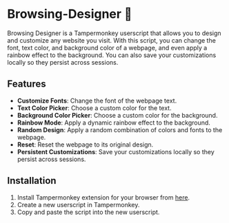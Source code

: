 # Browsing-Designer 🎨

Browsing Designer is a Tampermonkey userscript that allows you to design and customize any website you visit. With this script, you can change the font, text color, and background color of a webpage, and even apply a rainbow effect to the background. You can also save your customizations locally so they persist across sessions.

## Features

- **Customize Fonts**: Change the font of the webpage text.
- **Text Color Picker**: Choose a custom color for the text.
- **Background Color Picker**: Choose a custom color for the background.
- **Rainbow Mode**: Apply a dynamic rainbow effect to the background.
- **Random Design**: Apply a random combination of colors and fonts to the webpage.
- **Reset**: Reset the webpage to its original design.
- **Persistent Customizations**: Save your customizations locally so they persist across sessions.

## Installation

1. Install Tampermonkey extension for your browser from [here](https://www.tampermonkey.net/).
2. Create a new userscript in Tampermonkey.
3. Copy and paste the script into the new userscript.
